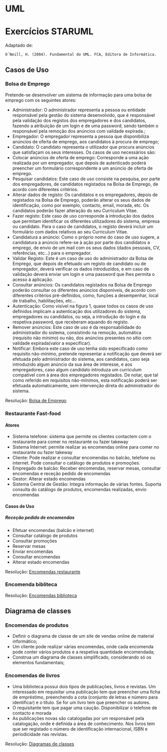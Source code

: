 # UML


# Exercícios STARUML

Adaptado de:
```
O´Neill, H. (2004). Fundamental do UML. FCA, Editora de Informática.
```
## Casos de Uso
### Bolsa de Emprego

Pretende-se desenvolver um sistema de informação para uma bolsa de emprego com os seguintes atores:
- Administrador: O administrador representa a pessoa ou entidade responsável pela gestão 
do sistema desenvolvido, que é responsável pela validação dos registos dos empregadores e 
dos candidatos, fazendo a atribuição de um login e  de uma password, sendo também o 
responsável pela remoção dos anúncios com validade expirada.;
- Empregador: O empregador representa a pessoa que disponibiliza anúncios de oferta de emprego, aos candidatos à procura de emprego;
- Candidato: O candidato representa o utilizador que procura anúncios que satisfaçam os seus interesses.
Os casos de uso necessários são:
- Colocar anúncios de oferta de emprego: Corresponde a uma ação realizada por um empregador, que depois de autenticado poderá preencher um formulário correspondente a um anúncio de oferta de emprego.
- Pesquisar candidatos: Este caso de uso consiste na pesquisa, por parte dos empregadores, de candidatos registados na Bolsa de Emprego, de acordo com diferentes critérios.
- Alterar dados de registo: Os candidatos e os empregadores, depois de registados na Bolsa de Emprego, poderão alterar os seus dados de identificação, como por exemplo, contacto, email, morada, etc. Os candidatos poderão fazer alteração do seu Curriculum Vitae.
- Fazer registo: Este caso de uso corresponde à introdução dos dados que permitam identificar os diferentes utilizadores do sistema, empresa ou candidato. Para o caso de candidatos, o registo deverá incluir um formulário com dados relativos ao seu Curriculum Vitae.
- Candidatura a anúncio: Como o próprio nome do caso de uso sugere, a candidatura a anúncio refere-se à ação por parte dos candidatos a emprego, de envio de um mail com os seus dados (dados pessoais, CV, referências, etc...) para o empregador.
- Validar Registo: Este é um caso de uso do administrador da Bolsa de Emprego, que depois de efetuado um registo de candidato ou de empregador, deverá verificar os dados introduzidos, e em caso de validação deverá enviar um login e uma password que lhes permita o acesso à aplicação.
- Consultar anúncios: Os candidatos registados na Bolsa de Emprego poderão consultar os diferentes anúncios disponíveis, de acordo com diferentes critérios pré-definidos, como, funções a desempenhar, local de trabalho, habilitações, etc...
- Autenticação: Como visível na figura 1, quase todos os casos de uso definidos implicam a autenticação dos utilizadores do sistema, empregadores ou candidatos, ou seja, a introdução do login e da respetiva password, que receberam aquando do registo.
- Remover anúncios: Este caso de uso é da responsabilidade do administrador do sistema, consistindo na remoção, automática (requisito não mínimo) ou não, dos anúncios presentes no sítio com validade expirada(valor a especificar).
- Notificar: Embora este caso de uso tenha sido especificado como requisito não-mínimo, pretende representar a notificação que deverá ser efetuada pelo administrador do sistema, aos candidatos, caso seja introduzido algum anúncio da sua área de interesse, e aos empregadores, caso algum candidato introduza um curriculum compatível com à área dos empregadores registados. De notar, que tal como referido em requisitos não-mínimos, esta notificação poderá ser efetuada automaticamente, sem intervenção direta do administrador do sistema.
 

Resolução: [Bolsa de Emprego](01.bolsaEmprego/)

### Restaurante Fast-food
#### Atores
- Sistema telefone: sistema que permite os clientes contactem com o restaurante para comer no restaurante ou fazer takeway
- Sistema Internet: permite realizar as encomendas online para comer no restaurante ou fazer takeway
- Cliente: Pode realizar e consultar encomendas no balcão, telefone ou internet. Pode consultar o catálogo de produtos e promoções.
- Empregado de balcão: Receber encomendas, reservar mesas, consultar encomendas e receção pedido de encomendas
- Gestor: Alterar estado encomendas
- Sistema Central de Gestão: Integra informação de várias fontes. Suporta consulta do catálogo de produtos, encomendas realizadas, envio encomendas


#### Casos de Uso
##### Receção pedido de encomendas

- Efetuar encomendas (balcão e internet)
- Consultar catálogo de produtos
- Consultar promoções
- Reservar mesas
- Enviar encomendas
- Consultar encomendas
- Alterar estado encomendas

Resolução: [Encomendas restaurante](02.restaurante/)

### Encomenda bibliteca


Resolução: [Encomendas biblioteca](03.biblioteca/)

## Diagrama de classes
### Encomendas de produtos
- Definir o diagrama de classe de um site de vendas online de material informático;
- Um cliente pode realizar várias encomendas, onde cada encomenda pode conter vários produtos e a respetiva quantidade encomendada;
- Construa um diagrama de classes simplificado, considerando só os elementos fundamentais;

### Encomendas de livros
- Uma biblioteca possui dois tipos de publicações, livros e revistas. Um interessado em requisitar uma publicação tem que preencher uma ficha de empréstimo, preenchendo a cota (conjunto de letras e número para identificar) e o título. Se for um livro tem que preencher os autores. 
- O requisitante tem que pagar uma caução. Disponibilizar o telefone de contacto e morada
- As publicações novas são catalogadas por um responsável pela catalogação, onde é definida a área de conhecimento. Nos livros tem que ser registado o número de identificação internacional, ISBN e periodicidade nas revistas.

Resolução: [Diagramas de classes](04.diagramaClasses/)




